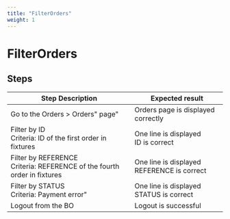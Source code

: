 ```yaml
---
title: "FilterOrders"
weight: 1
---
```


# FilterOrders
## Steps
| Step Description | Expected result |
| ----- | ----- |
| Go to the Orders > Orders" page" | Orders page is displayed correctly |
| Filter by ID<br>Criteria: ID of the first order in fixtures | One line is displayed<br>ID is correct |
| Filter by REFERENCE<br>Criteria: REFERENCE of the fourth order in fixtures | One line is displayed<br>REFERENCE is correct |
| Filter by STATUS<br>Criteria: Payment error" | One line is displayed<br>STATUS is correct |
| Logout from the BO | Logout is successful |
